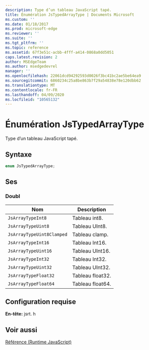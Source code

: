 ```yaml
---
description: Type d’un tableau JavaScript tapé.
title: Énumération JsTypedArrayType | Documents Microsoft
ms.custom: ''
ms.date: 01/18/2017
ms.prod: microsoft-edge
ms.reviewer: ''
ms.suite: ''
ms.tgt_pltfrm: ''
ms.topic: reference
ms.assetid: 67f3e51c-acbb-4fff-a414-0868a0dd5051
caps.latest.revision: 2
author: MSEdgeTeam
ms.author: msedgedevrel
manager: ''
ms.openlocfilehash: 22061dcd94292593d0026f3bc41bc2ae5be64ea9
ms.sourcegitcommit: 6860234c25a8be863b7f29a54838e78e120dbb62
ms.translationtype: MT
ms.contentlocale: fr-FR
ms.lasthandoff: 04/09/2020
ms.locfileid: "10565132"
---
```

# Énumération JsTypedArrayType
Type d’un tableau JavaScript tapé.  
  
## Syntaxe  
  
```cpp  
enum JsTypedArrayType;  
```  
  
## Ses  
  
### Doubl  
  
|Nom|Description|  
|----------|-----------------|  
|`JsArrayTypeInt8`|Tableau int8.|  
|`JsArrayTypeUint8`|Tableau UInt8.|  
|`JsArrayTypeUint8Clamped`|Tableau clamp.|  
|`JsArrayTypeInt16`|Tableau Int16.|  
|`JsArrayTypeUint16`|Tableau UInt16.|  
|`JsArrayTypeInt32`|Tableau Int32.|  
|`JsArrayTypeUint32`|Tableau UInt32.|  
|`JsArrayTypeFloat32`|Tableau float32.|  
|`JsArrayTypeFloat64`|Tableau float64.|  
  
## Configuration requise  
 **En-tête:** jsrt. h  
  
## Voir aussi  
 [Référence (Runtime JavaScript)](../chakra-hosting/reference-javascript-runtime.md)